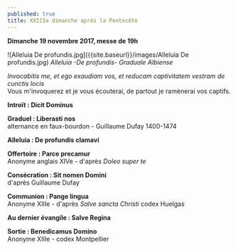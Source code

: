 ```yaml
---
published: true
title: XXIIIe dimanche après la Pentecôte
---
```

**Dimanche 19 novembre 2017, messe de 19h**

![Alleluia De profundis.jpg]({{site.baseurl}}/images/Alleluia De profundis.jpg)
*Alleluia -De profundis- Graduale Albiense*

*Invocabitis me, et ego exaudiam vos, et reducam captivitatem vestram de cunctis locis*  
Vous m'invoquerez et je vous écouterai, de partout je ramènerai vos captifs.

**Introït : Dicit Dominus**  

**Graduel : Liberasti nos**  
alternance en faux-bourdon - Guillaume Dufay 1400-1474

**Alleluia : De profundis clamavi**  

**Offertoire : Parce precamur**  
Anonyme anglais XIVe - d'après *Doleo super te*

**Consécration : Sit nomen Domini**  
d'après Guillaume Dufay

**Communion : Pange lingua**  
Anonyme XIIIe - d'après *Salve sancta Christi* codex Huelgas

**Au dernier évangile : Salve Regina**  

**Sortie : Benedicamus Domino**  
Anonyme XIIIe - codex Montpellier
